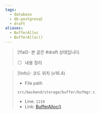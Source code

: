 ```yaml
---
tags:
  - database
  - db-postgresql
  - draft
aliases:
  - BufferAlloc
  - BufferAlloc()
---
```

> [!fail]- 본 글은 #draft 상태입니다.
> - [ ] 내용 정리

> [!info]- 코드 위치 (v16.4)
> - File path
> ```
> src/backend/storage/buffer/bufmgr.c
> ```
> - Line: `1219`
> - Link: [BufferAlloc()](https://github.com/postgres/postgres/blob/REL_16_4/src/backend/storage/buffer/bufmgr.c#L1196-L1399)